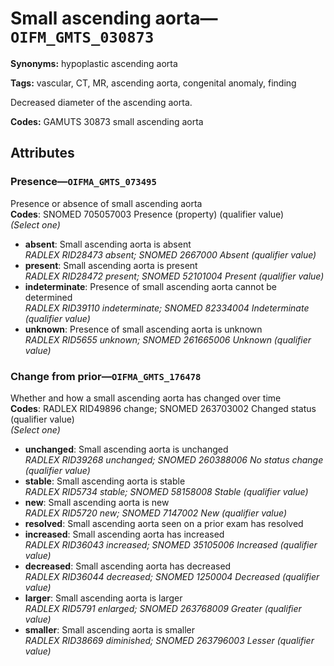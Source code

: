 # Small ascending aorta—`OIFM_GMTS_030873`

**Synonyms:** hypoplastic ascending aorta

**Tags:** vascular, CT, MR, ascending aorta, congenital anomaly, finding

Decreased diameter of the ascending aorta.

**Codes:** GAMUTS 30873 small ascending aorta

## Attributes

### Presence—`OIFMA_GMTS_073495`

Presence or absence of small ascending aorta  
**Codes**: SNOMED 705057003 Presence (property) (qualifier value)  
*(Select one)*

- **absent**: Small ascending aorta is absent  
_RADLEX RID28473 absent; SNOMED 2667000 Absent (qualifier value)_
- **present**: Small ascending aorta is present  
_RADLEX RID28472 present; SNOMED 52101004 Present (qualifier value)_
- **indeterminate**: Presence of small ascending aorta cannot be determined  
_RADLEX RID39110 indeterminate; SNOMED 82334004 Indeterminate (qualifier value)_
- **unknown**: Presence of small ascending aorta is unknown  
_RADLEX RID5655 unknown; SNOMED 261665006 Unknown (qualifier value)_

### Change from prior—`OIFMA_GMTS_176478`

Whether and how a small ascending aorta has changed over time  
**Codes**: RADLEX RID49896 change; SNOMED 263703002 Changed status (qualifier value)  
*(Select one)*

- **unchanged**: Small ascending aorta is unchanged  
_RADLEX RID39268 unchanged; SNOMED 260388006 No status change (qualifier value)_
- **stable**: Small ascending aorta is stable  
_RADLEX RID5734 stable; SNOMED 58158008 Stable (qualifier value)_
- **new**: Small ascending aorta is new  
_RADLEX RID5720 new; SNOMED 7147002 New (qualifier value)_
- **resolved**: Small ascending aorta seen on a prior exam has resolved  
- **increased**: Small ascending aorta has increased  
_RADLEX RID36043 increased; SNOMED 35105006 Increased (qualifier value)_
- **decreased**: Small ascending aorta has decreased  
_RADLEX RID36044 decreased; SNOMED 1250004 Decreased (qualifier value)_
- **larger**: Small ascending aorta is larger  
_RADLEX RID5791 enlarged; SNOMED 263768009 Greater (qualifier value)_
- **smaller**: Small ascending aorta is smaller  
_RADLEX RID38669 diminished; SNOMED 263796003 Lesser (qualifier value)_